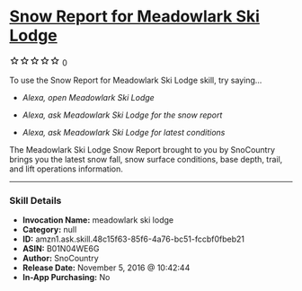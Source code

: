 # [Snow Report for Meadowlark Ski Lodge](http://alexa.amazon.com/#skills/amzn1.ask.skill.48c15f63-85f6-4a76-bc51-fccbf0fbeb21)
![0 stars](../../images/ic_star_border_black_18dp_1x.png)![0 stars](../../images/ic_star_border_black_18dp_1x.png)![0 stars](../../images/ic_star_border_black_18dp_1x.png)![0 stars](../../images/ic_star_border_black_18dp_1x.png)![0 stars](../../images/ic_star_border_black_18dp_1x.png) 0

To use the Snow Report for Meadowlark Ski Lodge skill, try saying...

* *Alexa, open Meadowlark Ski Lodge*

* *Alexa, ask Meadowlark Ski Lodge for the snow report*

* *Alexa, ask Meadowlark Ski Lodge for latest conditions*

The Meadowlark Ski Lodge Snow Report brought to you by SnoCountry brings you the latest snow fall, snow surface conditions,  base depth, trail, and lift operations information.

***

### Skill Details

* **Invocation Name:** meadowlark ski lodge
* **Category:** null
* **ID:** amzn1.ask.skill.48c15f63-85f6-4a76-bc51-fccbf0fbeb21
* **ASIN:** B01N04WE6G
* **Author:** SnoCountry
* **Release Date:** November 5, 2016 @ 10:42:44
* **In-App Purchasing:** No
